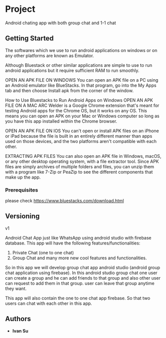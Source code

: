 # Project

Android chating app with both group chat and 1-1 chat

## Getting Started

The softwares which we use to run android applications on windows or on any other platforms are known as Emulator.

Although Bluestack or other similar applications are simple to use to run android applications but it require sufficient RAM to run smoothly.

OPEN AN APK FILE ON WINDOWS
You can open an APK file on a PC using an Android emulator like BlueStacks. In that program, go into the My Apps tab and then choose Install apk from the corner of the window.

How to Use Bluestacks to Run Android Apps on Windows 
OPEN AN APK FILE ON A MAC
ARC Welder is a Google Chrome extension that's meant for testing Android apps for the Chrome OS, but it works on any OS. This means you can open an APK on your Mac or Windows computer so long as you have this app installed within the Chrome browser.

OPEN AN APK FILE ON IOS
You can't open or install APK files on an iPhone or iPad because the file is built in an entirely different manner than apps used on those devices, and the two platforms aren't compatible with each other.

EXTRACTING APK FILES
You can also open an APK file in Windows, macOS, or any other desktop operating system, with a file extractor tool. Since APK files are simply archives of multiple folders and files, you can unzip them with a program like 7-Zip or PeaZip to see the different components that make up the app.

### Prerequisites

please check https://www.bluestacks.com/download.html

## Versioning

v1

Android Chat App just like WhatsApp using android studio with firebase database.
This app will have the following features/functionalities:
1. Private Chat (one to one chat)
2. Group Chat
and many more new cool features and functionalities.

So in this app we will develop group chat app android studio (android group chat application using firebase). In this android studio group chat one user can create a group and he can add friends to that group and also other user can request to add them in that group. user can leave that group anytime they want.

This app will also contain the one to one chat app firebase. So that two users can chat with each other in this app.

## Authors

* **Ivan Su** 

